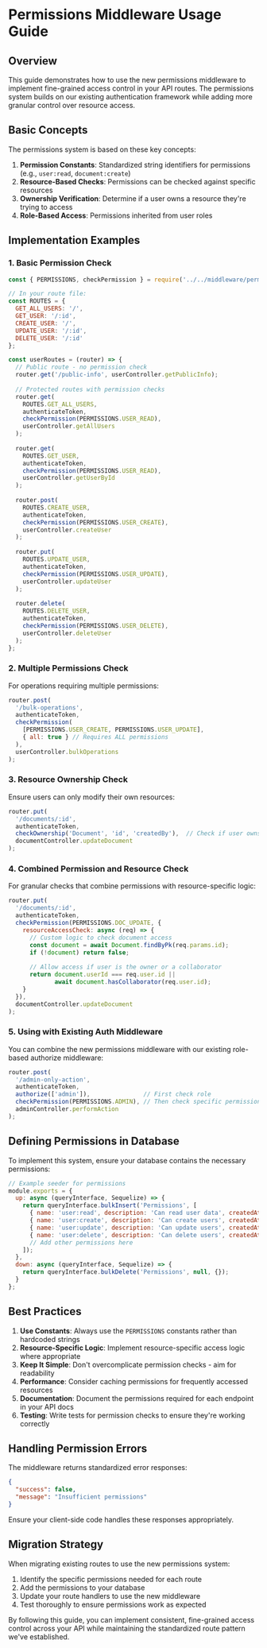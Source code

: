 # Permissions Middleware Usage Guide

## Overview

This guide demonstrates how to use the new permissions middleware to implement fine-grained access control in your API routes. The permissions system builds on our existing authentication framework while adding more granular control over resource access.

## Basic Concepts

The permissions system is based on these key concepts:

1. **Permission Constants**: Standardized string identifiers for permissions (e.g., `user:read`, `document:create`)
2. **Resource-Based Checks**: Permissions can be checked against specific resources
3. **Ownership Verification**: Determine if a user owns a resource they're trying to access
4. **Role-Based Access**: Permissions inherited from user roles

## Implementation Examples

### 1. Basic Permission Check

```javascript
const { PERMISSIONS, checkPermission } = require('../../middleware/permissions');

// In your route file:
const ROUTES = {
  GET_ALL_USERS: '/',
  GET_USER: '/:id',
  CREATE_USER: '/',
  UPDATE_USER: '/:id',
  DELETE_USER: '/:id'
};

const userRoutes = (router) => {
  // Public route - no permission check
  router.get('/public-info', userController.getPublicInfo);
  
  // Protected routes with permission checks
  router.get(
    ROUTES.GET_ALL_USERS,
    authenticateToken,
    checkPermission(PERMISSIONS.USER_READ),
    userController.getAllUsers
  );
  
  router.get(
    ROUTES.GET_USER,
    authenticateToken,
    checkPermission(PERMISSIONS.USER_READ),
    userController.getUserById
  );
  
  router.post(
    ROUTES.CREATE_USER,
    authenticateToken,
    checkPermission(PERMISSIONS.USER_CREATE),
    userController.createUser
  );
  
  router.put(
    ROUTES.UPDATE_USER,
    authenticateToken,
    checkPermission(PERMISSIONS.USER_UPDATE),
    userController.updateUser
  );
  
  router.delete(
    ROUTES.DELETE_USER,
    authenticateToken,
    checkPermission(PERMISSIONS.USER_DELETE),
    userController.deleteUser
  );
};
```

### 2. Multiple Permissions Check

For operations requiring multiple permissions:

```javascript
router.post(
  '/bulk-operations',
  authenticateToken,
  checkPermission(
    [PERMISSIONS.USER_CREATE, PERMISSIONS.USER_UPDATE], 
    { all: true } // Requires ALL permissions
  ),
  userController.bulkOperations
);
```

### 3. Resource Ownership Check

Ensure users can only modify their own resources:

```javascript
router.put(
  '/documents/:id',
  authenticateToken,
  checkOwnership('Document', 'id', 'createdBy'),  // Check if user owns the document
  documentController.updateDocument
);
```

### 4. Combined Permission and Resource Check

For granular checks that combine permissions with resource-specific logic:

```javascript
router.put(
  '/documents/:id',
  authenticateToken,
  checkPermission(PERMISSIONS.DOC_UPDATE, {
    resourceAccessCheck: async (req) => {
      // Custom logic to check document access
      const document = await Document.findByPk(req.params.id);
      if (!document) return false;
      
      // Allow access if user is the owner or a collaborator
      return document.userId === req.user.id || 
             await document.hasCollaborator(req.user.id);
    }
  }),
  documentController.updateDocument
);
```

### 5. Using with Existing Auth Middleware

You can combine the new permissions middleware with our existing role-based authorize middleware:

```javascript
router.post(
  '/admin-only-action',
  authenticateToken,
  authorize(['admin']),               // First check role
  checkPermission(PERMISSIONS.ADMIN), // Then check specific permission
  adminController.performAction
);
```

## Defining Permissions in Database

To implement this system, ensure your database contains the necessary permissions:

```javascript
// Example seeder for permissions
module.exports = {
  up: async (queryInterface, Sequelize) => {
    return queryInterface.bulkInsert('Permissions', [
      { name: 'user:read', description: 'Can read user data', createdAt: new Date(), updatedAt: new Date() },
      { name: 'user:create', description: 'Can create users', createdAt: new Date(), updatedAt: new Date() },
      { name: 'user:update', description: 'Can update users', createdAt: new Date(), updatedAt: new Date() },
      { name: 'user:delete', description: 'Can delete users', createdAt: new Date(), updatedAt: new Date() },
      // Add other permissions here
    ]);
  },
  down: async (queryInterface, Sequelize) => {
    return queryInterface.bulkDelete('Permissions', null, {});
  }
};
```

## Best Practices

1. **Use Constants**: Always use the `PERMISSIONS` constants rather than hardcoded strings
2. **Resource-Specific Logic**: Implement resource-specific access logic where appropriate
3. **Keep It Simple**: Don't overcomplicate permission checks - aim for readability
4. **Performance**: Consider caching permissions for frequently accessed resources
5. **Documentation**: Document the permissions required for each endpoint in your API docs
6. **Testing**: Write tests for permission checks to ensure they're working correctly

## Handling Permission Errors

The middleware returns standardized error responses:

```json
{
  "success": false,
  "message": "Insufficient permissions"
}
```

Ensure your client-side code handles these responses appropriately.

## Migration Strategy

When migrating existing routes to use the new permissions system:

1. Identify the specific permissions needed for each route
2. Add the permissions to your database
3. Update your route handlers to use the new middleware
4. Test thoroughly to ensure permissions work as expected

By following this guide, you can implement consistent, fine-grained access control across your API while maintaining the standardized route pattern we've established.
